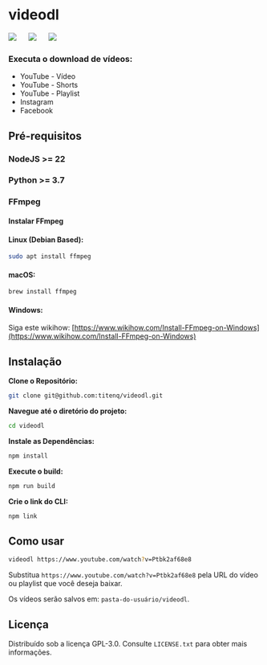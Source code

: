 # videodl

<img src="https://img.shields.io/github/stars/titenq/videodl.svg" style="margin-right: 20px;">
<img src="https://img.shields.io/github/forks/titenq/videodl.svg" style="margin-right: 20px;">
<img src="https://img.shields.io/github/issues/titenq/videodl.svg">

### Executa o download de vídeos:
- YouTube - Vídeo
- YouTube - Shorts
- YouTube - Playlist
- Instagram
- Facebook

## Pré-requisitos

### NodeJS >= 22

### Python >= 3.7

### FFmpeg

#### Instalar FFmpeg

#### Linux (Debian Based):
```bash
sudo apt install ffmpeg
```

#### macOS:
```bash
brew install ffmpeg
```

#### Windows:
Siga este wikihow: [https://www.wikihow.com/Install-FFmpeg-on-Windows](https://www.wikihow.com/Install-FFmpeg-on-Windows)

## Instalação

**Clone o Repositório:**
```bash
git clone git@github.com:titenq/videodl.git
```

**Navegue até o diretório do projeto:**
```bash
cd videodl
```

**Instale as Dependências:**
```bash
npm install
```

**Execute o build:**
```bash
npm run build
```

**Crie o link do CLI:**
```bash
npm link
```

## Como usar
```bash
videodl https://www.youtube.com/watch?v=Ptbk2af68e8
```
Substitua `https://www.youtube.com/watch?v=Ptbk2af68e8` pela URL do vídeo ou playlist que você deseja baixar.

Os vídeos serão salvos em: `pasta-do-usuário/videodl`.

## Licença
Distribuído sob a licença GPL-3.0. Consulte `LICENSE.txt` para obter mais informações.
